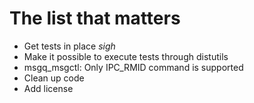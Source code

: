 The list that matters
=====================
- Get tests in place *sigh*
- Make it possible to execute tests through distutils
- msgq_msgctl: Only IPC_RMID command is supported
- Clean up code
- Add license